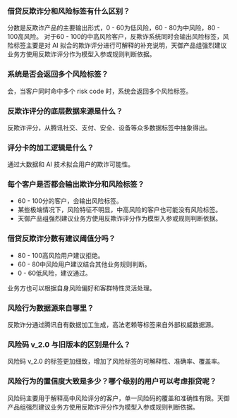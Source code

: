 ### 借贷反欺诈分和风险标签有什么区别？
分数是反欺诈产品的主要输出形式，0 - 60为低风险，60 - 80为中风险，80 - 100高风险。
对于60 - 100的中高风险客户，反欺诈系统同时会输出风险标签，风险标签主要是对 AI 拟合的欺诈评分进行可解释的补充说明，天御产品组强烈建议业务方使用反欺诈评分作为模型入参或规则判断依据。

### 系统是否会返回多个风险标签？
会，当客户同时命中多个 risk code 时，系统会返回多个风险标签。

### 反欺诈评分的底层数据来源是什么？
反欺诈评分，从腾讯社交、支付、安全、设备等众多数据标签中抽象得出。

### 评分卡的加工逻辑是什么？
通过大数据和 AI 技术拟合用户的欺诈可能性。

### 每个客户是否都会输出欺诈分和风险标签？
- 60 - 100分的客户，会输出风险标签。
- 某些极端情况下，风险特征不明显，中高风险的客户也可能没有风险标签。
- 天御产品组强烈建议业务方使用反欺诈评分作为模型入参或规则判断依据。

### 借贷反欺诈分数有建议阈值分吗？
- 80 - 100高风险用户建议拒绝。
- 60 - 80中风险用户建议结合其他业务规则判断。
- 0 - 60低风险，建议通过。

业务方也可以根据自身风险偏好和客群特性灵活处理。

### 风险行为数据源来自哪里？
反欺诈分通过腾讯自有数据加工生成，高法老赖等标签来自外部权威数据源。

### 风险码 v_2.0 与旧版本的区别是什么？
风险码 v_2.0 的标签更加细致，增加了风险标签的可解释性、准确率、覆盖率。

### 风险行为的置信度大致是多少？哪个级别的用户可以考虑拒贷呢？
风险码主要用于解释高中风险评分的客户，单一风险码的覆盖和准确性有限。天御产品组强烈建议业务方使用反欺诈评分作为模型入参或规则判断依据。

